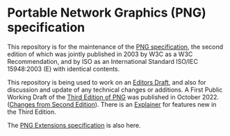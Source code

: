 # Portable Network Graphics (PNG) specification

This repository is for the maintenance of the [PNG specification](https://www.w3.org/TR/png/),
the second edition of which was jointly published in 2003 by W3C as a W3C Recommendation,
and by ISO as an International Standard ISO/IEC 15948:2003 (E)
with identical contents.

This repository is being used to work on an [Editors Draft](https://w3c.github.io/PNG-spec/),
and also for discussion and update of any technical changes or additions.
A First Public Working Draft of the [Third Edition of PNG](https://www.w3.org/TR/2022/WD-png-3-20221025/) 
was published in October 2022. ([Changes from Second Edition](https://www.w3.org/TR/png-3/#changes-since-the-w3c-recommendation-of-10-november-2003-png-second-edition)). There is an [Explainer](https://github.com/w3c/PNG-spec/blob/main/Third_Edition_Explainer.md) for features new in the Third Edition.

The [PNG Extensions specification](https://w3c.github.io/PNG-spec/extensions/Overview.html) is also here.
